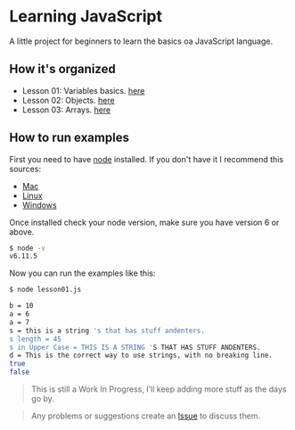 # Learning JavaScript

A little project for beginners to learn the basics oa JavaScript language.

## How it's organized

* Lesson 01: Variables basics. [here](./lesson01.js)
* Lesson 02: Objects. [here](./lesson02.js)
* Lesson 03: Arrays. [here](./lesson03.js)

## How to run examples

First you need to have [node](https://nodejs.org/en/) installed.
If you don't have it I recommend this sources:

* [Mac](https://gist.github.com/mshick/306171bf69cf6d901d1332f49b5c4e2d)
* [Linux](https://nodejs.org/en/download/package-manager/#debian-and-ubuntu-based-linux-distributions)
* [Windows](https://nodejs.org/en/download/package-manager/#windows)

Once installed check your node version, make sure you have version 6 or above.

```bash
$ node -v
v6.11.5
```

Now you can run the examples like this:

```bash
$ node lesson01.js

b = 10
a = 6
a = 7
s = this is a string 's that has stuff andenters.
s length = 45
s in Upper Case = THIS IS A STRING 'S THAT HAS STUFF ANDENTERS.
d = This is the correct way to use strings, with no breaking line.
true
false
```

> This is still a Work In Progress, I'll keep adding more stuff as the days go by.

> Any problems or suggestions create an [Issue](https://github.com/chentex/learning_js/issues) to discuss them.
